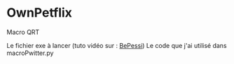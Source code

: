 # OwnPetflix
Macro QRT

Le fichier exe à lancer (tuto vidéo sur : [BePessi](https://x.com/_BePessi/status/1893693468792267100))
Le code que j'ai utilisé dans macroPwitter.py 
